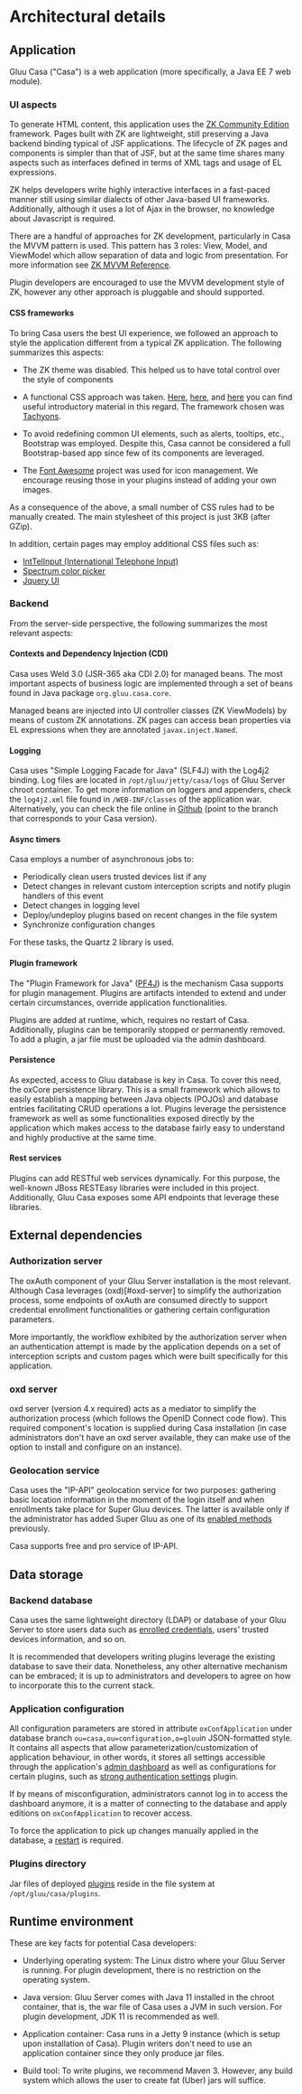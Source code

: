 # Architectural details

## Application

Gluu Casa ("Casa") is a web application (more specifically, a Java EE 7 web module).

### UI aspects

To generate HTML content, this application uses the [ZK Community Edition](https://www.zkoss.org) framework. Pages built with ZK are lightweight, still preserving a Java backend binding typical of JSF applications. The lifecycle of ZK pages and components is simpler than that of JSF, but at the same time shares many aspects such as interfaces defined in terms of XML tags and usage of EL expressions. 

ZK helps developers write highly interactive interfaces in a fast-paced manner still using similar dialects of other Java-based UI frameworks. Additionally, although it uses a lot of Ajax in the browser, no knowledge about Javascript is required.

There are a handful of approaches for ZK development, particularly in Casa the MVVM pattern is used. This pattern has 3 roles: View, Model, and ViewModel which allow separation of data and logic from presentation. For more information see [ZK MVVM Reference](http://books.zkoss.org/zk-mvvm-book/9.0/).

Plugin developers are encouraged to use the MVVM development style of ZK, however any other approach is pluggable and should supported.

#### CSS frameworks

To bring Casa users the best UI experience, we followed an approach to style the application different from a typical ZK application. The following summarizes this aspects:

- The ZK theme was disabled. This helped us to have total control over the style of components

- A functional CSS approach was taken. [Here](https://www.smashingmagazine.com/2013/10/challenging-css-best-practices-atomic-approach/), [here](https://css-tricks.com/lets-define-exactly-atomic-css/), and [here](https://johnpolacek.github.io/the-case-for-atomic-css/) you can find useful introductory material in this regard. The framework chosen was [Tachyons](http://tachyons.io).

- To avoid redefining common UI elements, such as alerts, tooltips, etc., Bootstrap was employed. Despite this, Casa cannot be considered a full Bootstrap-based app since few of its components are leveraged.

- The [Font Awesome](https://fontawesome.com) project was used for icon management. We encourage reusing those in your plugins instead of adding your own images.

As a consequence of the above, a small number of CSS rules had to be manually created. The main stylesheet of this project is just 3KB (after GZip).

In addition, certain pages may employ additional CSS files such as:

* [IntTelInput (International Telephone Input)](https://github.com/jackocnr/intl-tel-input)
* [Spectrum color picker](https://github.com/bgrins/spectrum)
* [Jquery UI](http://jqueryui.com)

### Backend

From the server-side perspective, the following summarizes the most relevant aspects:

#### Contexts and Dependency Injection (CDI)

Casa uses Weld 3.0 (JSR-365 aka CDI 2.0) for managed beans. The most important aspects of business logic are implemented through a set of beans found in Java package `org.gluu.casa.core`.

Managed beans are injected into UI controller classes (ZK ViewModels) by means of custom ZK annotations. ZK pages can access bean properties via EL expressions when they are annotated `javax.inject.Named`.

#### Logging

Casa uses "Simple Logging Facade for Java" (SLF4J) with the Log4j2 binding. Log files are located in `/opt/gluu/jetty/casa/logs` of Gluu Server chroot container. To get more information on loggers and appenders, check the `log4j2.xml` file found in `/WEB-INF/classes` of the application war. Alternatively, you can check the file online in [Github](https://github.com/GluuFederation/casa/blob/master/app/src/main/resources/log4j2.xml) (point to the branch that corresponds to your Casa version).

#### Async timers

Casa employs a number of asynchronous jobs to:

- Periodically clean users trusted devices list if any
- Detect changes in relevant custom interception scripts and notify plugin handlers of this event
- Detect changes in logging level
- Deploy/undeploy plugins based on recent changes in the file system
- Synchronize configuration changes 

For these tasks, the Quartz 2 library is used.

#### Plugin framework

The "Plugin Framework for Java" ([PF4J](http://www.pf4j.org)) is the mechanism Casa supports for plugin management. Plugins are artifacts intended to extend and under certain circumstances, override application functionalities.

Plugins are added at runtime, which, requires no restart of Casa. Additionally, plugins can be temporarily stopped or permanently removed.
To add a plugin, a jar file must be uploaded via the admin dashboard. 

#### Persistence

As expected, access to Gluu database is key in Casa. To cover this need, the oxCore persistence library. This is a small framework which allows to easily establish a mapping between Java objects (POJOs) and database entries facilitating CRUD operations a lot. Plugins leverage the persistence framework as well as some functionalities exposed directly by the application which makes access to the database fairly easy to understand and highly productive at the same time. 

#### Rest services

Plugins can add RESTful web services dynamically. For this purpose, the well-known JBoss RESTEasy  libraries were included in this project. Additionally, Gluu Casa exposes some API endpoints that leverage these libraries. 

## External dependencies

### Authorization server

The oxAuth component of your Gluu Server installation is the most relevant. Although Casa leverages (oxd)[#oxd-server] to simplify the authorization process, some endpoints of oxAuth are consumed directly to support credential enrollment functionalities or gathering certain configuration parameters. 

More importantly, the workflow exhibited by the authorization server when an authentication attempt is made by the application depends on a set of interception scripts and custom pages which were built specifically for this application. 

### oxd server

oxd server (version 4.x required) acts as a mediator to simplify the authorization process (which follows the OpenID Connect code flow). This required component's location is supplied during Casa installation (in case administrators don't have an oxd server available, they can make use of the option to install and configure on an instance).

### Geolocation service

Casa uses the "IP-API" geolocation service for two purposes: gathering basic location information in the moment of the login itself and when enrollments take place for Super Gluu devices. The latter is available only if the administrator has added Super Gluu as one of its [enabled methods](../administration/#enabled-methods) previously.

Casa supports free and pro service of IP-API.

## Data storage

### Backend database

Casa uses the same lightweight directory (LDAP) or database of your Gluu Server to store users data such as [enrolled credentials](../administration/credentials-stored.md), users' trusted devices information, and so on. 

It is recommended that developers writing plugins leverage the existing database to save their data. Nonetheless, any other alternative mechanism can be embraced; it is up to administrators and developers to agree on how to incorporate this to the current stack.

### Application configuration

All configuration parameters are stored in attribute `oxConfApplication` under database branch `ou=casa,ou=configuration,o=gluu`in JSON-formatted style. It contains all aspects that allow parameterization/customization of application behaviour, in other words, it stores all settings accessible through the application's [admin dashboard](../administration/admin-console.md) as well as configurations for certain plugins, such as [strong authentication settings](../plugins/2fa-settings.md) plugin.

If by means of misconfiguration, administrators cannot log in to access the dashboard anymore, it is a matter of connecting to the database and apply editions on `oxConfApplication` to recover access.

To force the application to pick up changes manually applied in the database, a [restart](../administration/faq.md#how-do-i-restart-the-application) is required.

### Plugins directory

Jar files of deployed [plugins](#plugin-framework) reside in the file system at `/opt/gluu/casa/plugins`.

## Runtime environment

These are key facts for potential Casa developers:

* Underlying operating system: The Linux distro where your Gluu Server is running. For plugin development, there is no restriction on the operating system.

* Java version: Gluu Server comes with Java 11 installed in the chroot container, that is, the war file of Casa uses a JVM in such version.  For plugin development, JDK 11 is recommended as well.

* Application container: Casa runs in a Jetty 9 instance (which is setup upon installation of Casa). Plugin writers don't need to use an application container since they only produce jar files.

* Build tool: To write plugins, we recommend Maven 3. However, any build system which allows the user to create fat (Uber) jars will suffice.

